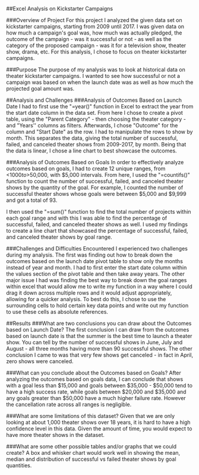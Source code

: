 ##Excel Analysis on Kickstarter Campaigns

###Overview of Project
	For this project I analyzed the given data set on kickstarter campaigns, starting from 2009 until 2017. I was given data on how much a campaign's goal was, how much was actually pledged, the outcome of the campaign - was it successful or not - as well as the category of the proposed campaign - was it for a television show, theater show, drama, etc. For this analysis, I chose to focus on theater kickstarter campaigns.

###Purpose
The purpose of my analysis was to look at historical data on theater kickstarter campaigns. I wanted to see how successful or not a campaign was based on when the launch date was as well as how much the projected goal amount was. 

##Analysis and Challenges
###Analysis of Outcomes Based on Launch Date
	I had to first use the "=year()" function in Excel to extract the year from the start date column in the data set. From here I chose to create a pivot table, using the "Parent Category" - then choosing the theater category - and "Years'' columns as filters. Afterwards, I chose "Outcome" for the column and "Start Date" as the row. I had to manipulate the rows to show by month. This separates the data, giving the total number of successful, failed, and canceled theater shows from 2009-2017, by month. Being that the data is linear, I chose a line chart to best showcase the outcomes.

###Analysis of Outcomes Based on Goals
	In order to effectively analyze outcomes based on goals, I had to create 12 unique ranges, from <$1000 to >$50,000, with $5,000 intervals. From here, I used the "=countifs()" function to count the number of successful, failed, and canceled theater shows by the quantity of the goal. For example, I counted the number of successful theater shows whose goals were between $5,000 and $9,999 and got a total of 93. 

I then used the "=sum()" function to find the total number of projects within each goal range and with this I was able to find the percentage of successful, failed, and canceled theater shows as well. I used my findings to create a line chart that showcased the percentage of successful, failed, and canceled theater shows by goal range. 


###Challenges and Difficulties Encountered
	I experienced two challenges during my analysis. The first was finding out how to break down the outcomes based on the launch date pivot table to show only the months instead of year and month. I had to first enter the start date column within the values section of the pivot table and then take away years. The other major issue I had was finding the best way to break down the goal ranges within excel that would allow me to write my function in a way where I could drag it down across multiple rows and it would adjust appropriately, allowing for a quicker analysis. To best do this, I chose to use the surrounding cells to hold certain key data points and write out my function to use these cells as absolute references. 


##Results
###What are two conclusions you can draw about the Outcomes based on Launch Date?
	The first conclusion I can draw from the outcomes based on launch date is that the summer is the best time to launch a theater show. You can tell by the number of successful shows in June, July and August - all three months having more than 90 successful shows. The other conclusion I came to was that very few shows get canceled - in fact in April, zero shows were canceled. 

###What can you conclude about the Outcomes based on Goals?
	After analyzing the outcomes based on goals data, I can conclude that shows with a goal less than $15,000 and goals between $35,000 - $50,000 tend to have a high success rate, while goals between $20,000 and $35,000 and any goals greater than $50,000 have a much higher failure rate. However the cancellation rate across all ranges is negligible. 

###What are some limitations of this dataset?
	Given that we are only looking at about 1,000 theater shows over 18 years, it is hard to have a high confidence level in this data. Given the amount of time, you would expect to have more theater shows in the dataset.

###What are some other possible tables and/or graphs that we could create?
	A box and whisker chart would work well in showing the mean, median and distribution of successful vs failed theater shows by goal quantities. 


